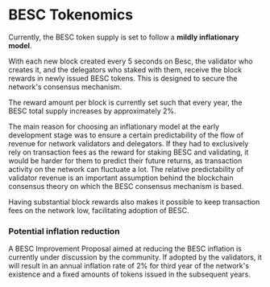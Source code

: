 # BESC Tokenomics

Currently, the BESC token supply is set to follow a **mildly inflationary model**.

With each new block created every 5 seconds on Besc, the validator who creates it, and the delegators who staked with them, receive the block rewards in newly issued BESC tokens. This is designed to secure the network's consensus mechanism.

The reward amount per block is currently set such that every year, the BESC total supply increases by approximately 2%.

The main reason for choosing an inflationary model at the early development stage was to ensure a certain predictability of the flow of revenue for network validators and delegators. If they had to exclusively rely on transaction fees as the reward for staking BESC and validating, it would be harder for them to predict their future returns, as transaction activity on the network can fluctuate a lot. The relative predictability of validator revenue is an important assumption behind the blockchain consensus theory on which the BESC consensus mechanism is based.

Having substantial block rewards also makes it possible to keep transaction fees on the network low, facilitating adoption of BESC.

### Potential inflation reduction

A BESC Improvement Proposal aimed at reducing the BESC inflation is currently under discussion by the community. If adopted by the validators, it will result in an annual inflation rate of 2% for third year of the network's existence and a fixed amounts of tokens issued in the subsequent years.

